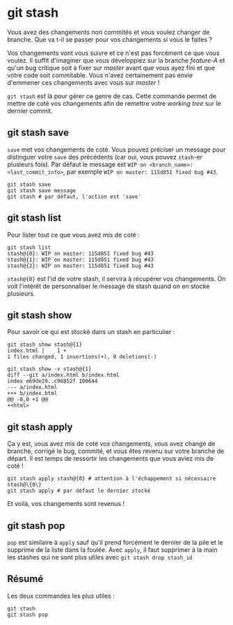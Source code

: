 git stash
=========

Vous avez des changements non commités et vous voulez changer de branche. Que va t-il se passer pour vos changements si vous le faites ? 

Vos changements vont vous suivre et ce n'est pas forcément ce que vous voulez. Il suffit d'imaginer que vous développiez sur la branche _feature-A_ et qu'un bug critique soit à fixer sur _master_ avant que vous ayez fini et que votre code soit commitable. Vous n'avez certainement pas envie d'emmener ces changements avec vous sur _master_ !

`git stash` est là pour gérer ce genre de cas. Cette commande permet de mettre de coté vos changements afin de remettre votre _working tree_ sur le dernier commit.

git stash save 
--------------

`save` met vos changements de coté. Vous pouvez préciser un message pour distinguer votre `save` des précédents (car oui, vous pouvez `stash`-er plusieurs fois). Par défaut le message est `WIP on <branch_name>: <last_commit_info>`, par exemple `WIP on master: 115d851 fixed bug #43`.

    git stash save
    git stash save message
    git stash # par défaut, l'action est 'save'

git stash list
--------------

Pour lister tout ce que vous avez mis de coté :

    git stash list
    stash@{0}: WIP on master: 115d851 fixed bug #43
    stash@{1}: WIP on master: 115d851 fixed bug #43
    stash@{2}: WIP on master: 115d851 fixed bug #43

`stash@{0}` est l'id de votre stash, il servira à récupérer vos changements. On voit l'intérêt de personnaliser le message de stash quand on en stocke plusieurs.

git stash show
--------------

Pour savoir ce qui est stocké dans un stash en particulier : 

    git stash show stash@{1}
    index.html |    1 +
    1 files changed, 1 insertions(+), 0 deletions(-)

    git stash show -v stash@{1}
    diff --git a/index.html b/index.html
    index e69de29..c96852f 100644
    --- a/index.html
    +++ b/index.html
    @@ -0,0 +1 @@
    +<html>

git stash apply
---------------

Ça y est, vous avez mis de coté vos changements, vous avez changé de branche, corrigé le bug, commité, et vous êtes revenu sur votre branche de départ. Il est temps de ressortir les changements que vous aviez mis de coté !

    git stash apply stash@{0} # attention à l'échappement si nécessaire stash@\{0\}
    git stash apply # par défaut le dernier stocké

Et voilà, vos changements sont revenus !

git stash pop
-------------

`pop` est similaire à `apply` sauf qu'il prend forcément le dernier de la pile et le supprime de la liste dans la foulée. Avec `apply`, il faut supprimer à la main les stashes qui ne sont plus utiles avec `git stash drop stash_id`

Résumé
------

Les deux commandes les plus utiles : 

    git stash
    git stash pop
